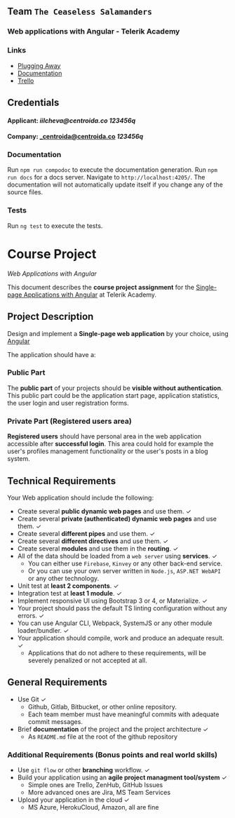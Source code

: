 ## Team `The Ceaseless Salamanders`
### Web applications with Angular - Telerik Academy

### Links
* [Plugging Away](https://pluggingaway.herokuapp.com/)
* [Documentation](https://pluggingawaydocs.herokuapp.com/)
* [Trello](https://trello.com/b/2BUkxlsM/pluggingaway)

## Credentials
  #### Applicant: _iilcheva@centroida.co_ _123456q_
  #### Company: _centroida@centroida.co _123456q_

### Documentation
Run `npm run compodoc` to execute the documentation generation.
Run `npm run docs` for a docs server. Navigate to `http://localhost:4205/`.
The documentation will not automatically update itself if you change any of the source files.

### Tests
Run `ng test` to execute the tests.

# Course Project
_Web Applications with Angular_

This document describes the **course project assignment** for the [Single-page Applications with Angular](telerikacademy.com/courses/courses/Details/441) at Telerik Academy.

## Project Description

Design and implement a **Single-page web application** by your choice, using [Angular](https://angular.io/)

The application should have a:

### Public Part

The **public part** of your projects should be **visible without authentication**. This public part could be the application start page, application statistics, the user login and user registration forms.

### Private Part (Registered users area)

**Registered users** should have personal area in the web application accessible after **successful login**. This area could hold for example the user's profiles management functionality or the user's posts in a blog system.

## Technical Requirements

Your Web application should include the following:

- Create several **public dynamic web pages** and use them. &#10003;
- Create several **private (authenticated) dynamic web pages** and use them. &#10003;
- Create several **different pipes** and use them. &#10003;
- Create several **different directives** and use them. &#10003;
- Create several **modules** and use them in the **routing**. &#10003;
- All of the data should be loaded from a `web server` using **services**. &#10003;
  - You can either use `Firebase`, `Kinvey` or any other back-end service.
  - Or you can use your own server written in `Node.js`, `ASP.NET WebAPI` or any other technology.
- Unit test at **least 2 components**. &#10003;
- Integration test at **least 1 module**. &#10003;
- Implement responsive UI using Bootstrap 3 or 4, or Materialize. &#10003;
- Your project should pass the default TS linting configuration without any errors. &#10003;
- You can use Angular CLI, Webpack, SystemJS or any other module loader/bundler. &#10003;
- Your application should compile, work and produce an adequate result. &#10003;
    - Applications that do not adhere to these requirements, will be severely penalized or not accepted at all.

##  General Requirements

- Use Git &#10003;
  - Github, Gitlab, Bitbucket, or other online repository.
  - Each team member must have meaningful commits with adequate commit messages.
- Brief **documentation** of the project and the project architecture &#10003;
  - As `README.md` file at the root of the github repository

### Additional Requirements (Bonus points and real world skills)

- Use `git flow` or other **branching** workflow. &#10003;
- Build your application using an **agile project managment tool/system** &#10003;
    - Simple ones are Trello, ZenHub, GitHub Issues
    - More advanced ones are Jira, MS Team Services
- Upload your application in the cloud &#10003;
  - MS Azure, HerokuCloud, Amazon, all are fine
